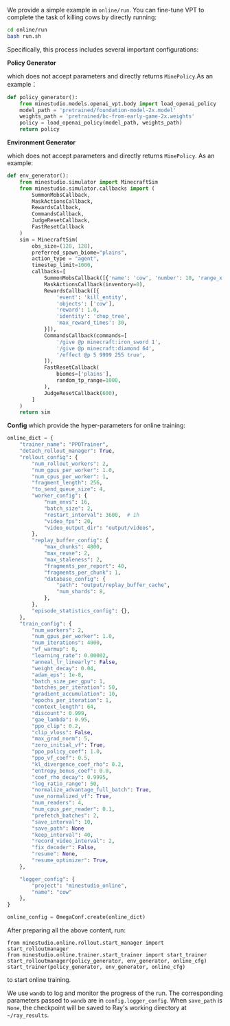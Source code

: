 We provide a simple example in `online/run`. You can fine-tune VPT to complete the task of killing cows by directly running:

```bash
cd online/run
bash run.sh
```

Specifically, this process includes several important configurations:

**Policy Generator**

which does not accept parameters and directly returns `MinePolicy`.As an example：
```python
def policy_generator():
    from minestudio.models.openai_vpt.body import load_openai_policy
    model_path = 'pretrained/foundation-model-2x.model'
    weights_path = 'pretrained/bc-from-early-game-2x.weights'
    policy = load_openai_policy(model_path, weights_path)
    return policy
```

**Environment Generator**

which does not accept parameters and directly returns `MinePolicy`. As an example:

```python
def env_generator():
    from minestudio.simulator import MinecraftSim
    from minestudio.simulator.callbacks import (
        SummonMobsCallback, 
        MaskActionsCallback, 
        RewardsCallback, 
        CommandsCallback, 
        JudgeResetCallback,
        FastResetCallback
    )
    sim = MinecraftSim(
        obs_size=(128, 128), 
        preferred_spawn_biome="plains", 
        action_type = "agent",
        timestep_limit=1000,
        callbacks=[
            SummonMobsCallback([{'name': 'cow', 'number': 10, 'range_x': [-5, 5], 'range_z': [-5, 5]}]),
            MaskActionsCallback(inventory=0), 
            RewardsCallback([{
                'event': 'kill_entity', 
                'objects': ['cow'], 
                'reward': 1.0, 
                'identity': 'chop_tree', 
                'max_reward_times': 30, 
            }]),
            CommandsCallback(commands=[
                '/give @p minecraft:iron_sword 1',
                '/give @p minecraft:diamond 64',
                '/effect @p 5 9999 255 true',
            ]),
            FastResetCallback(
                biomes=['plains'],
                random_tp_range=1000,
            ),
            JudgeResetCallback(600),
        ]
    )
    return sim
```

**Config** which provide the hyper-parameters for online training:
```python
online_dict = {
    "trainer_name": "PPOTrainer",
    "detach_rollout_manager": True,
    "rollout_config": {
        "num_rollout_workers": 2,
        "num_gpus_per_worker": 1.0,
        "num_cpus_per_worker": 1,
        "fragment_length": 256,
        "to_send_queue_size": 4,
        "worker_config": {
            "num_envs": 16,
            "batch_size": 2,
            "restart_interval": 3600,  # 1h
            "video_fps": 20,
            "video_output_dir": "output/videos",
        },
        "replay_buffer_config": {
            "max_chunks": 4800,
            "max_reuse": 2,
            "max_staleness": 2,
            "fragments_per_report": 40,
            "fragments_per_chunk": 1,
            "database_config": {
                "path": "output/replay_buffer_cache",
                "num_shards": 8,
            },
        },
        "episode_statistics_config": {},
    },
    "train_config": {
        "num_workers": 2,
        "num_gpus_per_worker": 1.0,
        "num_iterations": 4000,
        "vf_warmup": 0,
        "learning_rate": 0.00002,
        "anneal_lr_linearly": False,
        "weight_decay": 0.04,
        "adam_eps": 1e-8,
        "batch_size_per_gpu": 1,
        "batches_per_iteration": 50,
        "gradient_accumulation": 10, 
        "epochs_per_iteration": 1,  
        "context_length": 64,
        "discount": 0.999,
        "gae_lambda": 0.95,
        "ppo_clip": 0.2,
        "clip_vloss": False,
        "max_grad_norm": 5, 
        "zero_initial_vf": True,
        "ppo_policy_coef": 1.0,
        "ppo_vf_coef": 0.5, 
        "kl_divergence_coef_rho": 0.2,
        "entropy_bonus_coef": 0.0,
        "coef_rho_decay": 0.9995,
        "log_ratio_range": 50,  
        "normalize_advantage_full_batch": True, 
        "use_normalized_vf": True,
        "num_readers": 4,
        "num_cpus_per_reader": 0.1,
        "prefetch_batches": 2,
        "save_interval": 10,
        "save_path": None
        "keep_interval": 40,
        "record_video_interval": 2,
        "fix_decoder": False,
        "resume": None,
        "resume_optimizer": True,
    },

    "logger_config": {
        "project": "minestudio_online",
        "name": "cow"
    },
}

online_config = OmegaConf.create(online_dict)
```

After preparing all the above content, run:

```
from minestudio.online.rollout.start_manager import start_rolloutmanager
from minestudio.online.trainer.start_trainer import start_trainer
start_rolloutmanager(policy_generator, env_generator, online_cfg)
start_trainer(policy_generator, env_generator, online_cfg)
```

to start online training.

We use `wandb` to log and monitor the progress of the run. The corresponding parameters passed to `wandb` are in `config.logger_config`. When `save_path` is `None`, the checkpoint will be saved to Ray's working directory at `~/ray_results`.